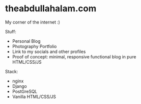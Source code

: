# theabdullahalam.com

My corner of the internet :)  

Stuff:
- Personal Blog
- Photography Portfolio
- Link to my socials and other profiles
- Proof of concept: minimal, responsive functional blog in pure HTML/CSS/JS

Stack:
- nginx
- Django
- PostGreSQL
- Vanilla HTML/CSS/JS
